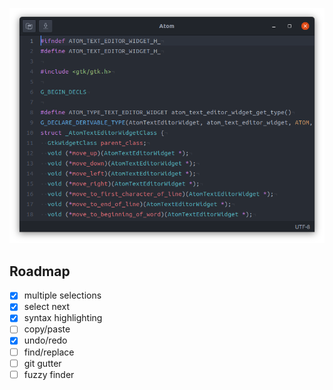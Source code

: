 ![screenshot](screenshot.png)

## Roadmap

- [x] multiple selections
- [x] select next
- [x] syntax highlighting
- [ ] copy/paste
- [x] undo/redo
- [ ] find/replace
- [ ] git gutter
- [ ] fuzzy finder
